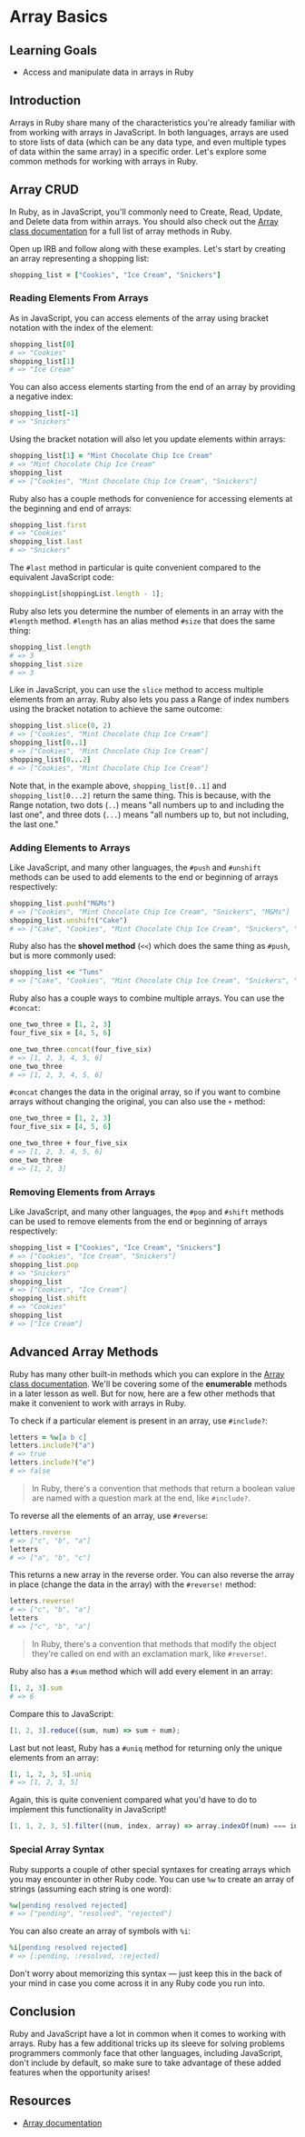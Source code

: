 # Array Basics

## Learning Goals

- Access and manipulate data in arrays in Ruby

## Introduction

Arrays in Ruby share many of the characteristics you're already familiar with
from working with arrays in JavaScript. In both languages, arrays are used to
store lists of data (which can be any data type, and even multiple types of data
within the same array) in a specific order. Let's explore some common methods
for working with arrays in Ruby.

## Array CRUD

In Ruby, as in JavaScript, you'll commonly need to Create, Read, Update, and
Delete data from within arrays. You should also check out the
[Array class documentation][array docs] for a full list of array methods in
Ruby.

Open up IRB and follow along with these examples. Let's start by creating an
array representing a shopping list:

```rb
shopping_list = ["Cookies", "Ice Cream", "Snickers"]
```

### Reading Elements From Arrays

As in JavaScript, you can access elements of the array using bracket notation
with the index of the element:

```rb
shopping_list[0]
# => "Cookies"
shopping_list[1]
# => "Ice Cream"
```

You can also access elements starting from the end of an array by providing a
negative index:

```rb
shopping_list[-1]
# => "Snickers"
```

Using the bracket notation will also let you update elements within arrays:

```rb
shopping_list[1] = "Mint Chocolate Chip Ice Cream"
# => "Mint Chocolate Chip Ice Cream"
shopping_list
# => ["Cookies", "Mint Chocolate Chip Ice Cream", "Snickers"]
```

Ruby also has a couple methods for convenience for accessing elements at the
beginning and end of arrays:

```rb
shopping_list.first
# => "Cookies"
shopping_list.last
# => "Snickers"
```

The `#last` method in particular is quite convenient compared to the equivalent
JavaScript code:

```js
shoppingList[shoppingList.length - 1];
```

Ruby also lets you determine the number of elements in an array with the
`#length` method. `#length` has an alias method `#size` that does the same thing:

```rb
shopping_list.length
# => 3
shopping_list.size
# => 3
```

Like in JavaScript, you can use the `slice` method to access multiple elements
from an array. Ruby also lets you pass a Range of index numbers using the
bracket notation to achieve the same outcome:

```rb
shopping_list.slice(0, 2)
# => ["Cookies", "Mint Chocolate Chip Ice Cream"]
shopping_list[0..1]
# => ["Cookies", "Mint Chocolate Chip Ice Cream"]
shopping_list[0...2]
# => ["Cookies", "Mint Chocolate Chip Ice Cream"]
```

Note that, in the example above, `shopping_list[0..1]` and
`shopping_list[0...2]` return the same thing. This is because, with the Range
notation, two dots (`..`) means "all numbers up to and including the last one",
and three dots (`...`) means "all numbers up to, but not including, the last
one."

### Adding Elements to Arrays

Like JavaScript, and many other languages, the `#push` and `#unshift` methods can
be used to add elements to the end or beginning of arrays respectively:

```rb
shopping_list.push("M&Ms")
# => ["Cookies", "Mint Chocolate Chip Ice Cream", "Snickers", "M&Ms"]
shopping_list.unshift("Cake")
# => ["Cake", "Cookies", "Mint Chocolate Chip Ice Cream", "Snickers", "M&Ms"]
```

Ruby also has the **shovel method** (`<<`) which does the same thing as `#push`,
but is more commonly used:

```rb
shopping_list << "Tums"
# => ["Cake", "Cookies", "Mint Chocolate Chip Ice Cream", "Snickers", "M&Ms", "Tums"]
```

Ruby also has a couple ways to combine multiple arrays. You can use the `#concat`:

```rb
one_two_three = [1, 2, 3]
four_five_six = [4, 5, 6]

one_two_three.concat(four_five_six)
# => [1, 2, 3, 4, 5, 6]
one_two_three
# => [1, 2, 3, 4, 5, 6]
```

`#concat` changes the data in the original array, so if you want to combine arrays
without changing the original, you can also use the `+` method:

```rb
one_two_three = [1, 2, 3]
four_five_six = [4, 5, 6]

one_two_three + four_five_six
# => [1, 2, 3, 4, 5, 6]
one_two_three
# => [1, 2, 3]
```

### Removing Elements from Arrays

Like JavaScript, and many other languages, the `#pop` and `#shift` methods can
be used to remove elements from the end or beginning of arrays respectively:

```rb
shopping_list = ["Cookies", "Ice Cream", "Snickers"]
# => ["Cookies", "Ice Cream", "Snickers"]
shopping_list.pop
# => "Snickers"
shopping_list
# => ["Cookies", "Ice Cream"]
shopping_list.shift
# => "Cookies"
shopping_list
# => ["Ice Cream"]
```

## Advanced Array Methods

Ruby has many other built-in methods which you can explore in the
[Array class documentation][array docs]. We'll be covering some of the
**enumerable** methods in a later lesson as well. But for now, here are a few
other methods that make it convenient to work with arrays in Ruby.

To check if a particular element is present in an array, use `#include?`:

```rb
letters = %w[a b c]
letters.include?("a")
# => true
letters.include?("e")
# => false
```

> In Ruby, there's a convention that methods that return a boolean value are
> named with a question mark at the end, like `#include?`.

To reverse all the elements of an array, use `#reverse`:

```rb
letters.reverse
# => ["c", "b", "a"]
letters
# => ["a", "b", "c"]
```

This returns a new array in the reverse order. You can also reverse the array in
place (change the data in the array) with the `#reverse!` method:

```rb
letters.reverse!
# => ["c", "b", "a"]
letters
# => ["c", "b", "a"]
```

> In Ruby, there's a convention that methods that modify the object they're
> called on end with an exclamation mark, like `#reverse!`.

Ruby also has a `#sum` method which will add every element in an array:

```rb
[1, 2, 3].sum
# => 6
```

Compare this to JavaScript:

```js
[1, 2, 3].reduce((sum, num) => sum + num);
```

Last but not least, Ruby has a `#uniq` method for returning only the unique
elements from an array:

```rb
[1, 1, 2, 3, 5].uniq
# => [1, 2, 3, 5]
```

Again, this is quite convenient compared what you'd have to do to implement this
functionality in JavaScript!

```js
[1, 1, 2, 3, 5].filter((num, index, array) => array.indexOf(num) === index);
```

### Special Array Syntax

Ruby supports a couple of other special syntaxes for creating arrays which you
may encounter in other Ruby code. You can use `%w` to create an array of strings
(assuming each string is one word):

```rb
%w[pending resolved rejected]
# => ["pending", "resolved", "rejected"]
```

You can also create an array of symbols with `%i`:

```rb
%i[pending resolved rejected]
# => [:pending, :resolved, :rejected]
```

Don't worry about memorizing this syntax — just keep this in the back of
your mind in case you come across it in any Ruby code you run into.

## Conclusion

Ruby and JavaScript have a lot in common when it comes to working with arrays.
Ruby has a few additional tricks up its sleeve for solving problems programmers
commonly face that other languages, including JavaScript, don't include by
default, so make sure to take advantage of these added features when the
opportunity arises!

## Resources

- [Array documentation][array docs]

[array docs]: https://ruby-doc.org/core-2.7.3/Array.html

